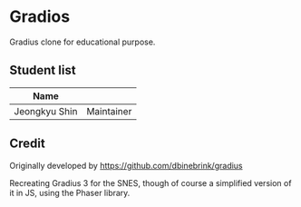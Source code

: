 # Gradios

Gradius clone for educational purpose.

## Student list

| Name         |            |
|--------------|------------|
| Jeongkyu Shin| Maintainer |

## Credit

Originally developed by https://github.com/dbinebrink/gradius

Recreating Gradius 3 for the SNES, though of course a simplified version of it in JS, using the Phaser library.

